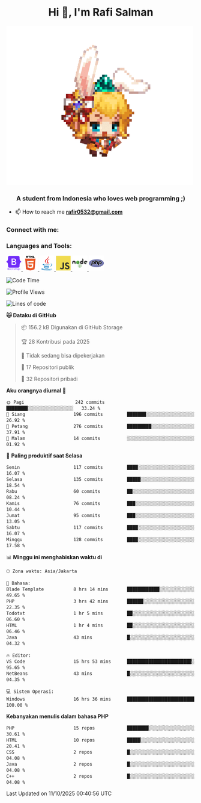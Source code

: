 <h1 align="center">Hi 👋, I'm Rafi Salman</h1>
<img src="img/lp.gif" /> 
<h3 align="center">A student from Indonesia who loves web programming ;)</h3>

- 📫 How to reach me **rafir0532@gmail.com**

<h3 align="left">Connect with me:</h3>
<p align="left">
</p>

<h3 align="left">Languages and Tools:</h3>
<p align="left"> <a href="https://getbootstrap.com" target="_blank" rel="noreferrer"> <img src="https://raw.githubusercontent.com/devicons/devicon/master/icons/bootstrap/bootstrap-plain-wordmark.svg" alt="bootstrap" width="40" height="40"/> </a> <a href="https://www.w3.org/html/" target="_blank" rel="noreferrer"> <img src="https://raw.githubusercontent.com/devicons/devicon/master/icons/html5/html5-original-wordmark.svg" alt="html5" width="40" height="40"/> </a> <a href="https://www.java.com" target="_blank" rel="noreferrer"> <img src="https://raw.githubusercontent.com/devicons/devicon/master/icons/java/java-original.svg" alt="java" width="40" height="40"/> </a> <a href="https://developer.mozilla.org/en-US/docs/Web/JavaScript" target="_blank" rel="noreferrer"> <img src="https://raw.githubusercontent.com/devicons/devicon/master/icons/javascript/javascript-original.svg" alt="javascript" width="40" height="40"/> </a> <a href="https://nodejs.org" target="_blank" rel="noreferrer"> <img src="https://raw.githubusercontent.com/devicons/devicon/master/icons/nodejs/nodejs-original-wordmark.svg" alt="nodejs" width="40" height="40"/> </a> <a href="https://www.php.net" target="_blank" rel="noreferrer"> <img src="https://raw.githubusercontent.com/devicons/devicon/master/icons/php/php-original.svg" alt="php" width="40" height="40"/> </a> </p>

<!--START_SECTION:waka-->
![Code Time](http://img.shields.io/badge/Code%20Time-672%20hrs%2038%20mins-blue)

![Profile Views](http://img.shields.io/badge/Profil%20dilihat-2-blue)

![Lines of code](https://img.shields.io/badge/Sejak%20Hello%20World%20aku%20telah%20menulis-2.0%20million%20baris%20kode-blue)

**🐱 Dataku di GitHub** 

> 📦 156.2 kB Digunakan di GitHub Storage 
 > 
> 🏆 28 Kontribusi pada 2025
 > 
> 🚫 Tidak sedang bisa dipekerjakan
 > 
> 📜 17 Repositori publik 
 > 
> 🔑 32 Repositori pribadi 
 > 
**Aku orangnya diurnal 🐤** 

```text
🌞 Pagi                   242 commits         ████████░░░░░░░░░░░░░░░░░   33.24 % 
🌆 Siang                  196 commits         ███████░░░░░░░░░░░░░░░░░░   26.92 % 
🌃 Petang                 276 commits         █████████░░░░░░░░░░░░░░░░   37.91 % 
🌙 Malam                  14 commits          ░░░░░░░░░░░░░░░░░░░░░░░░░   01.92 % 
```
📅 **Paling produktif saat Selasa** 

```text
Senin                    117 commits         ████░░░░░░░░░░░░░░░░░░░░░   16.07 % 
Selasa                   135 commits         █████░░░░░░░░░░░░░░░░░░░░   18.54 % 
Rabu                     60 commits          ██░░░░░░░░░░░░░░░░░░░░░░░   08.24 % 
Kamis                    76 commits          ███░░░░░░░░░░░░░░░░░░░░░░   10.44 % 
Jumat                    95 commits          ███░░░░░░░░░░░░░░░░░░░░░░   13.05 % 
Sabtu                    117 commits         ████░░░░░░░░░░░░░░░░░░░░░   16.07 % 
Minggu                   128 commits         ████░░░░░░░░░░░░░░░░░░░░░   17.58 % 
```


📊 **Minggu ini menghabiskan waktu di** 

```text
🕑︎ Zona waktu: Asia/Jakarta

💬 Bahasa: 
Blade Template           8 hrs 14 mins       ████████████░░░░░░░░░░░░░   49.65 % 
PHP                      3 hrs 42 mins       ██████░░░░░░░░░░░░░░░░░░░   22.35 % 
Todotxt                  1 hr 5 mins         ██░░░░░░░░░░░░░░░░░░░░░░░   06.60 % 
HTML                     1 hr 4 mins         ██░░░░░░░░░░░░░░░░░░░░░░░   06.46 % 
Java                     43 mins             █░░░░░░░░░░░░░░░░░░░░░░░░   04.32 % 

🔥 Editor: 
VS Code                  15 hrs 53 mins      ████████████████████████░   95.65 % 
NetBeans                 43 mins             █░░░░░░░░░░░░░░░░░░░░░░░░   04.35 % 

💻 Sistem Operasi: 
Windows                  16 hrs 36 mins      █████████████████████████   100.00 % 
```

**Kebanyakan menulis dalam bahasa PHP** 

```text
PHP                      15 repos            ████████░░░░░░░░░░░░░░░░░   30.61 % 
HTML                     10 repos            █████░░░░░░░░░░░░░░░░░░░░   20.41 % 
CSS                      2 repos             █░░░░░░░░░░░░░░░░░░░░░░░░   04.08 % 
Java                     2 repos             █░░░░░░░░░░░░░░░░░░░░░░░░   04.08 % 
C++                      2 repos             █░░░░░░░░░░░░░░░░░░░░░░░░   04.08 % 
```




 Last Updated on 11/10/2025 00:40:56 UTC
<!--END_SECTION:waka-->
